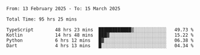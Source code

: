 <!--START_SECTION:waka-->

```abap
From: 13 February 2025 - To: 15 March 2025

Total Time: 95 hrs 25 mins

TypeScript        48 hrs 23 mins  ████████████▒░░░░░░░░░░░░   49.73 %
Kotlin            14 hrs 48 mins  ███▓░░░░░░░░░░░░░░░░░░░░░   15.22 %
Python            6 hrs 12 mins   █▓░░░░░░░░░░░░░░░░░░░░░░░   06.38 %
Dart              4 hrs 13 mins   █░░░░░░░░░░░░░░░░░░░░░░░░   04.34 %
```

<!--END_SECTION:waka-->
